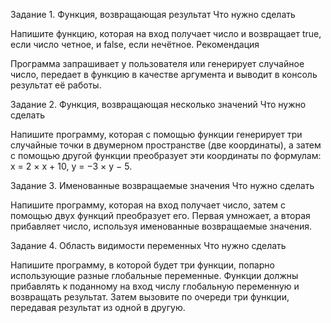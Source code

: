 Задание 1. Функция, возвращающая результат
Что нужно сделать

Напишите функцию, которая на вход получает число и возвращает true, если число четное, и false, если нечётное.
Рекомендация

Программа запрашивает у пользователя или генерирует случайное число, передает в функцию в качестве аргумента и выводит в консоль результат её работы.


Задание 2. Функция, возвращающая несколько значений
Что нужно сделать

Напишите программу, которая с помощью функции генерирует три случайные точки в двумерном пространстве (две координаты), а затем с помощью другой функции преобразует эти координаты по формулам: x = 2 × x + 10, y = −3 × y − 5.


Задание 3. Именованные возвращаемые значения
Что нужно сделать

Напишите программу, которая на вход получает число, затем с помощью двух функций преобразует его. Первая умножает, а вторая прибавляет число, используя именованные возвращаемые значения.


Задание 4. Область видимости переменных
Что нужно сделать

Напишите программу, в которой будет три функции, попарно использующие разные глобальные переменные. Функции должны прибавлять к поданному на вход числу глобальную переменную и возвращать результат. Затем вызовите по очереди три функции, передавая результат из одной в другую.